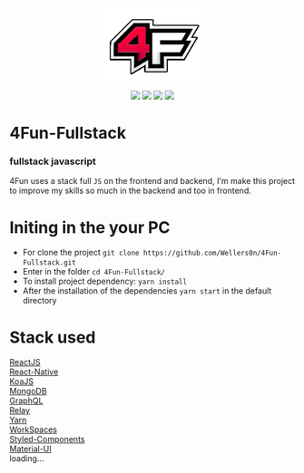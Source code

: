 <p align="center">
    <img src="./4fun.png" height="130"/>
</p>
<p align="center">
    <img src="https://img.shields.io/github/package-json/v/wellers0n/4fun-fullstack.svg"/>
    <img src="https://img.shields.io/github/last-commit/wellers0n/4fun-fullstack.svg"/>
    <img src="https://img.shields.io/github/license/wellers0n/4fun-fullstack.svg"/>
    <a href="https://twitter.com/wellers0n_" target="_blank">
        <img src="https://img.shields.io/twitter/url/https/wellers0n_.svg?style=social"/>
    </a>
</p>

# 4Fun-Fullstack 

  ### fullstack javascript  
  
   4Fun uses a stack full `JS` on the frontend and backend,
   I'm make this project to improve my skills so much in the
   backend and too in frontend.
  
# Initing in the your PC

- For clone the project `git clone https://github.com/Wellers0n/4Fun-Fullstack.git`
- Enter in the folder `cd 4Fun-Fullstack/`
- To install project dependency: `yarn install`
- After the installation of the dependencies `yarn start` in the default directory

# Stack used

[ReactJS](https://reactjs.org/)<br/>
[React-Native](https://facebook.github.io/react-native/)<br/>
[KoaJS](https://koajs.com/)<br/>
[MongoDB](https://www.mongodb.com/)<br/>
[GraphQL](https://graphql.org/)<br/>
[Relay](https://relay.dev/)<br/>
[Yarn](https://yarnpkg.com/en/)<br/>
[WorkSpaces](https://yarnpkg.com/lang/en/docs/workspaces/)<br/>
[Styled-Components](https://www.styled-components.com/)<br/>
[Material-UI](https://material-ui.com/)<br/>
loading...
